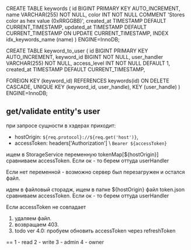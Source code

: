 CREATE TABLE keywords (
  id BIGINT PRIMARY KEY AUTO_INCREMENT,
  name VARCHAR(255) NOT NULL,
  color INT NOT NULL COMMENT 'Stores color as hex value (0xRRGGBB)',
  created_at TIMESTAMP DEFAULT CURRENT_TIMESTAMP,
  updated_at TIMESTAMP DEFAULT CURRENT_TIMESTAMP ON UPDATE CURRENT_TIMESTAMP,
  INDEX idx_keywords_name (name)
) ENGINE=InnoDB;

CREATE TABLE keyword_to_user (
  id BIGINT PRIMARY KEY AUTO_INCREMENT,
  keyword_id BIGINT NOT NULL,
  user_handler VARCHAR(255) NOT NULL,
  access_level INT NOT NULL DEFAULT 1,
  created_at TIMESTAMP DEFAULT CURRENT_TIMESTAMP,
  
  FOREIGN KEY (keyword_id) REFERENCES keywords(id) ON DELETE CASCADE,
  UNIQUE KEY (keyword_id, user_handle),
  KEY (user_handle)
) ENGINE=InnoDB;

## get/validate entity's user
при запросе сущности в хэдерах приходит:
- hostOrigin: `${req.protocol}://${req.get('host')}`,
- accessToken: headers['Authorization'] \\ `Bearer ${accessToken}`

ищем в StorageService переменную tokenMap[${hostOrigin}]
сравниваем accessToken.
Если ок - то берем оттуда userHandler

Если нет переменной - возможно сервер был перезагружен и остался файл.

идем в файловый сторадж, ищем в папке ${hostOrigin} файл token.json
сравниваем accessToken.
Если ок - то берем оттуда userHandler

Если accessToken не совпадает
1. удаляем файл.
2. возвращаем 403.
3. todo ver 4.0: пробуем обновить accessToken через refreshToken


==
1 - read
2 - write
3 - admin
4 - owner
